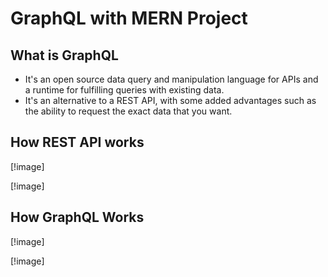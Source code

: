 # GraphQL with MERN Project

## What is GraphQL

- It's an open source data query and manipulation language for APIs and a runtime for fulfilling queries with existing data.
- It's an alternative to a REST API, with some added advantages such as the ability to request the exact data that you want.

## How REST API works

[!image]

[!image]

## How GraphQL Works

[!image]

[!image]
